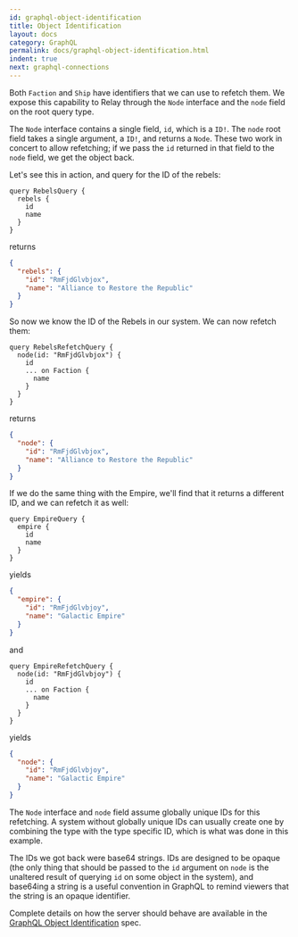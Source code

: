 ```yaml
---
id: graphql-object-identification
title: Object Identification
layout: docs
category: GraphQL
permalink: docs/graphql-object-identification.html
indent: true
next: graphql-connections
---
```


Both `Faction` and `Ship` have identifiers that we can use to refetch them. We
expose this capability to Relay through the `Node` interface and the `node`
field on the root query type.

The `Node` interface contains a single field, `id`, which is a `ID!`. The
`node` root field takes a single argument, a `ID!`, and returns a `Node`.
These two work in concert to allow refetching; if we pass the `id` returned in
that field to the `node` field, we get the object back.

Let's see this in action, and query for the ID of the rebels:

```
query RebelsQuery {
  rebels {
    id
    name
  }
}
```

returns

```json
{
  "rebels": {
    "id": "RmFjdGlvbjox",
    "name": "Alliance to Restore the Republic"
  }
}
```

So now we know the ID of the Rebels in our system. We can now refetch them:

```
query RebelsRefetchQuery {
  node(id: "RmFjdGlvbjox") {
    id
    ... on Faction {
      name
    }
  }
}
```

returns

```json
{
  "node": {
    "id": "RmFjdGlvbjox",
    "name": "Alliance to Restore the Republic"
  }
}
```

If we do the same thing with the Empire, we'll find that it returns a different
ID, and we can refetch it as well:

```
query EmpireQuery {
  empire {
    id
    name
  }
}
```

yields

```json
{
  "empire": {
    "id": "RmFjdGlvbjoy",
    "name": "Galactic Empire"
  }
}
```

and

```
query EmpireRefetchQuery {
  node(id: "RmFjdGlvbjoy") {
    id
    ... on Faction {
      name
    }
  }
}
```

yields

```json
{
  "node": {
    "id": "RmFjdGlvbjoy",
    "name": "Galactic Empire"
  }
}
```

The `Node` interface and `node` field assume globally unique IDs for this
refetching. A system without globally unique IDs can usually create one
by combining the type with the type specific ID, which is what was done
in this example.

The IDs we got back were base64 strings. IDs are designed to be opaque (the
only thing that should be passed to the `id` argument on `node` is the
unaltered result of querying `id` on some object in the system), and base64ing
a string is a useful convention in GraphQL to remind viewers that the string is
an opaque identifier.

Complete details on how the server should behave are
available in the
[GraphQL Object Identification](../graphql/objectidentification.htm) spec.
